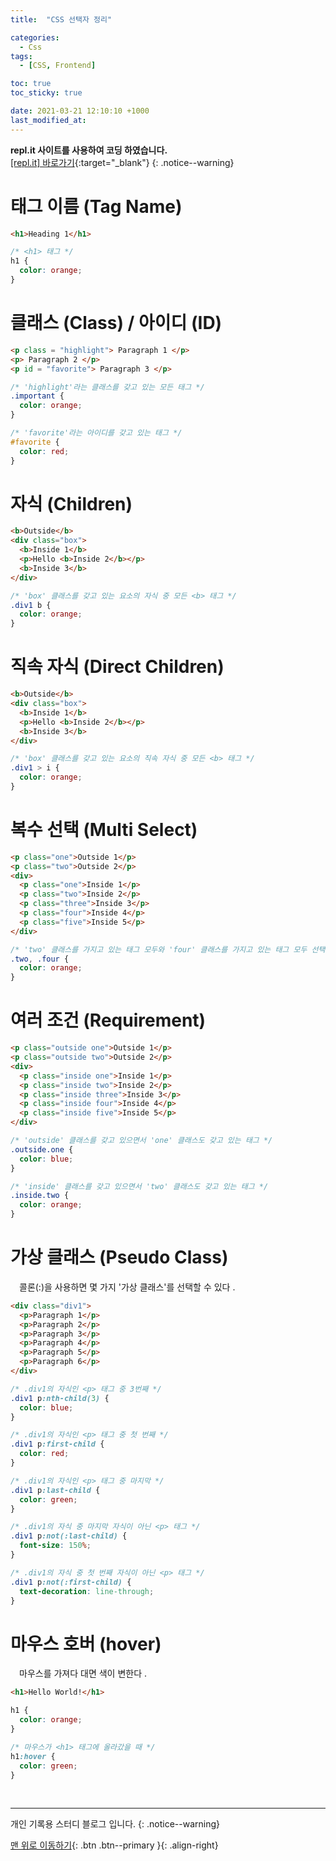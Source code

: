 ```yaml
---
title:  "CSS 선택자 정리" 

categories:
  - Css
tags:
  - [CSS, Frontend]

toc: true
toc_sticky: true

date: 2021-03-21 12:10:10 +1000
last_modified_at: 
---
```

**repl.it 사이트를 사용하여 코딩 하였습니다.**   
[[repl.it] 바로가기](https://replit.com/){:target="_blank"}
{: .notice--warning}

# 태그 이름 (Tag Name)

```html
<h1>Heading 1</h1>
```

```css
/* <h1> 태그 */
h1 {
  color: orange;
}
```

# 클래스 (Class) / 아이디 (ID)

```html
<p class = "highlight"> Paragraph 1 </p>
<p> Paragraph 2 </p>
<p id = "favorite"> Paragraph 3 </p>
```

```css
/* 'highlight'라는 클래스를 갖고 있는 모든 태그 */
.important {
  color: orange;
}

/* 'favorite'라는 아이디를 갖고 있는 태그 */
#favorite {
  color: red;
}
```

# 자식 (Children)

```html
<b>Outside</b>
<div class="box">
  <b>Inside 1</b>
  <p>Hello <b>Inside 2</b></p>
  <b>Inside 3</b>
</div>
```

```css
/* 'box' 클래스를 갖고 있는 요소의 자식 중 모든 <b> 태그 */
.div1 b {
  color: orange;
}
```

# 직속 자식 (Direct Children)

```html
<b>Outside</b>
<div class="box">
  <b>Inside 1</b>
  <p>Hello <b>Inside 2</b></p>
  <b>Inside 3</b>
</div>
```

```css
/* 'box' 클래스를 갖고 있는 요소의 직속 자식 중 모든 <b> 태그 */
.div1 > i {
  color: orange;
}
```

# 복수 선택 (Multi Select)

```html
<p class="one">Outside 1</p>
<p class="two">Outside 2</p>
<div>
  <p class="one">Inside 1</p>
  <p class="two">Inside 2</p>
  <p class="three">Inside 3</p>
  <p class="four">Inside 4</p>
  <p class="five">Inside 5</p>
</div>
```
```css
/* 'two' 클래스를 가지고 있는 태그 모두와 'four' 클래스를 가지고 있는 태그 모두 선택 */
.two, .four {
  color: orange;
}
```

# 여러 조건 (Requirement)

```html
<p class="outside one">Outside 1</p>
<p class="outside two">Outside 2</p>
<div>
  <p class="inside one">Inside 1</p>
  <p class="inside two">Inside 2</p>
  <p class="inside three">Inside 3</p>
  <p class="inside four">Inside 4</p>
  <p class="inside five">Inside 5</p>
</div>
```
```css
/* 'outside' 클래스를 갖고 있으면서 'one' 클래스도 갖고 있는 태그 */
.outside.one {
  color: blue;
}

/* 'inside' 클래스를 갖고 있으면서 'two' 클래스도 갖고 있는 태그 */
.inside.two {
  color: orange;
}
```

# 가상 클래스 (Pseudo Class)

　콜론(:)을 사용하면 몇 가지 '가상 클래스'를 선택할 수 있다 .

```html
<div class="div1">
  <p>Paragraph 1</p>
  <p>Paragraph 2</p>
  <p>Paragraph 3</p>
  <p>Paragraph 4</p>
  <p>Paragraph 5</p>
  <p>Paragraph 6</p>
</div>
```

```css
/* .div1의 자식인 <p> 태그 중 3번째 */
.div1 p:nth-child(3) {
  color: blue;
}

/* .div1의 자식인 <p> 태그 중 첫 번째 */
.div1 p:first-child {
  color: red;
}

/* .div1의 자식인 <p> 태그 중 마지막 */
.div1 p:last-child {
  color: green;
}

/* .div1의 자식 중 마지막 자식이 아닌 <p> 태그 */
.div1 p:not(:last-child) {
  font-size: 150%;
}

/* .div1의 자식 중 첫 번째 자식이 아닌 <p> 태그 */
.div1 p:not(:first-child) {
  text-decoration: line-through;
}
```

# 마우스 호버 (hover)

　마우스를 가져다 대면 색이 변한다 .

```html
<h1>Hello World!</h1>
```

```css
h1 {
  color: orange;
}

/* 마우스가 <h1> 태그에 올라갔을 때 */
h1:hover {
  color: green;
}
```

<br>

***

개인 기록용 스터디 블로그 입니다.
{: .notice--warning}

[맨 위로 이동하기](#){: .btn .btn--primary }{: .align-right}